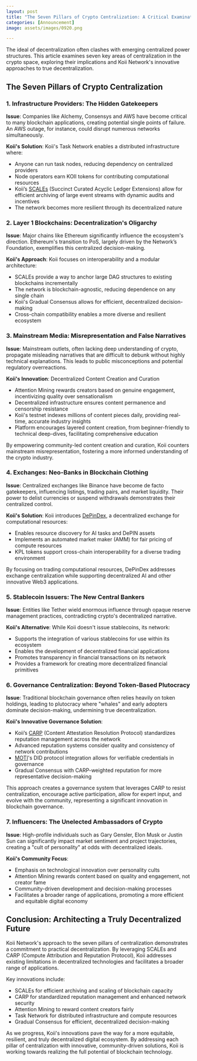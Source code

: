 ```yaml
---
layout: post
title: "The Seven Pillars of Crypto Centralization: A Critical Examination"
categories: [Announcement]
image: assets/images/0920.png

---
```


The ideal of decentralization often clashes with emerging centralized power structures. This article examines seven key areas of centralization in the crypto space, exploring their implications and Koii Network's innovative approaches to true decentralization.

## **The Seven Pillars of Crypto Centralization**

### **1\. Infrastructure Providers: The Hidden Gatekeepers**

**Issue**: Companies like Alchemy, Consensys and AWS have become critical to many blockchain applications, creating potential single points of failure. An AWS outage, for instance, could disrupt numerous networks simultaneously.

**Koii's Solution**: Koii's Task Network enables a distributed infrastructure where:

- Anyone can run task nodes, reducing dependency on centralized providers
- Node operators earn KOII tokens for contributing computational resources
- Koii’s [SCALEs](https://www.koii.network/whitepaper.pdf) (Succinct Curated Acyclic Ledger Extensions) allow for efficient archiving of large event streams with dynamic audits and incentives
- The network becomes more resilient through its decentralized nature

### **2\. Layer 1 Blockchains: Decentralization's Oligarchy**

**Issue**: Major chains like Ethereum significantly influence the ecosystem's direction. Ethereum's transition to PoS, largely driven by the Network’s Foundation, exemplifies this centralized decision-making.

**Koii's Approach**: Koii focuses on interoperability and a modular architecture:

- SCALEs provide a way to anchor large DAG structures to existing blockchains incrementally
- The network is blockchain-agnostic, reducing dependence on any single chain
- Koii's Gradual Consensus allows for efficient, decentralized decision-making
- Cross-chain compatibility enables a more diverse and resilient ecosystem

### **3\. Mainstream Media: Misrepresentation and False Narratives**

**Issue**: Mainstream outlets, often lacking deep understanding of crypto, propagate misleading narratives that are difficult to debunk without highly technical explanations. This leads to public misconceptions and potential regulatory overreactions.

**Koii's Innovation**: Decentralized Content Creation and Curation

- Attention Mining rewards creators based on genuine engagement, incentivizing quality over sensationalism
- Decentralized infrastructure ensures content permanence and censorship resistance
- Koii's testnet indexes millions of content pieces daily, providing real-time, accurate industry insights
- Platform encourages layered content creation, from beginner-friendly to technical deep-dives, facilitating comprehensive education

By empowering community-led content creation and curation, Koii counters mainstream misrepresentation, fostering a more informed understanding of the crypto industry.

### **4\. Exchanges: Neo-Banks in Blockchain Clothing**

**Issue**: Centralized exchanges like Binance have become de facto gatekeepers, influencing listings, trading pairs, and market liquidity. Their power to delist currencies or suspend withdrawals demonstrates their centralized control.

**Koii's Solution**: Koii introduces [DePinDex](https://www.koii.network/blog/Decentralized-AI-with-ORCA), a decentralized exchange for computational resources:

- Enables resource discovery for AI tasks and DePIN assets
- Implements an automated market maker (AMM) for fair pricing of compute resources
- KPL tokens support cross-chain interoperability for a diverse trading environment

By focusing on trading computational resources, DePinDex addresses exchange centralization while supporting decentralized AI and other innovative Web3 applications.

### **5\. Stablecoin Issuers: The New Central Bankers**

**Issue**: Entities like Tether wield enormous influence through opaque reserve management practices, contradicting crypto's decentralized narrative.

**Koii's Alternative**: While Koii doesn't issue stablecoins, its network:

- Supports the integration of various stablecoins for use within its ecosystem
- Enables the development of decentralized financial applications
- Promotes transparency in financial transactions on its network
- Provides a framework for creating more decentralized financial primitives

### **6\. Governance Centralization: Beyond Token-Based Plutocracy**

**Issue**: Traditional blockchain governance often relies heavily on token holdings, leading to plutocracy where "whales" and early adopters dominate decision-making, undermining true decentralization.

**Koii's Innovative Governance Solution**:

- Koii’s [CARP](https://www.koii.network/whitepaper.pdf) (Content Attestation Resolution Protocol) standardizes reputation management across the network
- Advanced reputation systems consider quality and consistency of network contributions
- [MOTI](https://home.moti.bio/)'s DID protocol integration allows for verifiable credentials in governance
- Gradual Consensus with CARP-weighted reputation for more representative decision-making

This approach creates a governance system that leverages CARP to resist centralization, encourage active participation, allow for expert input, and evolve with the community, representing a significant innovation in blockchain governance.

### **7\. Influencers: The Unelected Ambassadors of Crypto**

**Issue**: High-profile individuals such as Gary Gensler, Elon Musk or Justin Sun can significantly impact market sentiment and project trajectories, creating a "cult of personality" at odds with decentralized ideals.

**Koii's Community Focus**:

- Emphasis on technological innovation over personality cults
- Attention Mining rewards content based on quality and engagement, not creator fame
- Community-driven development and decision-making processes
- Facilitates a broader range of applications, promoting a more efficient and equitable digital economy

## **Conclusion: Architecting a Truly Decentralized Future**

Koii Network's approach to the seven pillars of centralization demonstrates a commitment to practical decentralization. By leveraging SCALEs and CARP (Compute Attribution and Reputation Protocol), Koii addresses existing limitations in decentralized technologies and facilitates a broader range of applications.

Key innovations include:

- SCALEs for efficient archiving and scaling of blockchain capacity
- CARP for standardized reputation management and enhanced network security
- Attention Mining to reward content creators fairly
- Task Network for distributed infrastructure and compute resources
- Gradual Consensus for efficient, decentralized decision-making

As we progress, Koii's innovations pave the way for a more equitable, resilient, and truly decentralized digital ecosystem. By addressing each pillar of centralization with innovative, community-driven solutions, Koii is working towards realizing the full potential of blockchain technology.